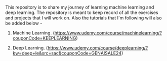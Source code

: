 This repository is to share my journey of learning machine learning and deep learning. The repository is meant to keep record of all the exercises and projects that I will work on. Also the tutorials that I'm following will also be added below -

1. Machine Learning. (https://www.udemy.com/course/machinelearning/?couponCode=KEEPLEARNING)

2. Deep Learning. (https://www.udemy.com/course/deeplearning/?kw=deep+le&src=sac&couponCode=GENAISALE24)
